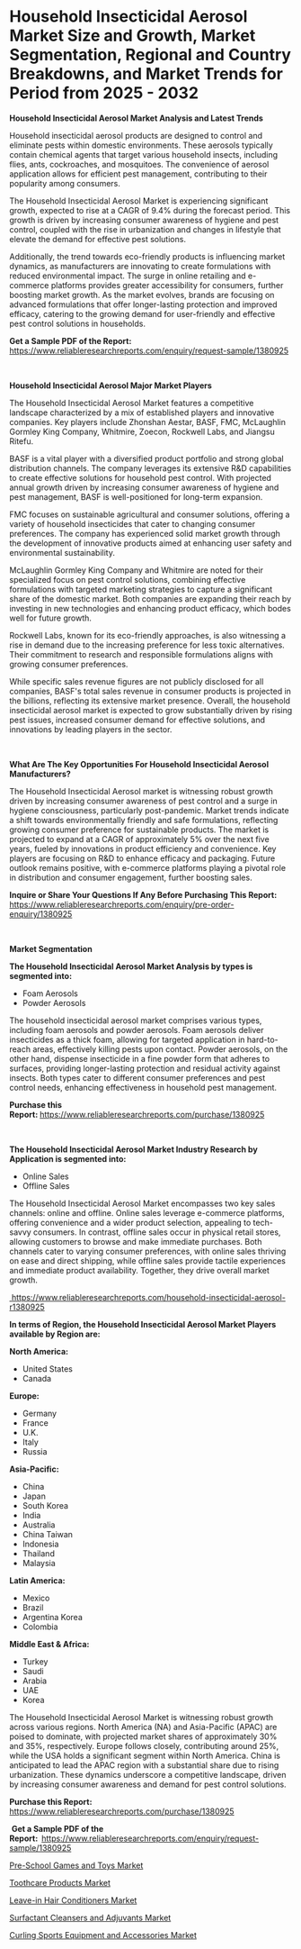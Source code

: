 <p><h1>Household Insecticidal Aerosol Market Size and Growth, Market Segmentation, Regional and Country Breakdowns, and Market Trends for Period from 2025 -  2032</h1></p><p><strong>Household Insecticidal Aerosol Market Analysis and Latest Trends</strong></p>
<p><p>Household insecticidal aerosol products are designed to control and eliminate pests within domestic environments. These aerosols typically contain chemical agents that target various household insects, including flies, ants, cockroaches, and mosquitoes. The convenience of aerosol application allows for efficient pest management, contributing to their popularity among consumers.</p><p>The Household Insecticidal Aerosol Market is experiencing significant growth, expected to rise at a CAGR of 9.4% during the forecast period. This growth is driven by increasing consumer awareness of hygiene and pest control, coupled with the rise in urbanization and changes in lifestyle that elevate the demand for effective pest solutions. </p><p>Additionally, the trend towards eco-friendly products is influencing market dynamics, as manufacturers are innovating to create formulations with reduced environmental impact. The surge in online retailing and e-commerce platforms provides greater accessibility for consumers, further boosting market growth. As the market evolves, brands are focusing on advanced formulations that offer longer-lasting protection and improved efficacy, catering to the growing demand for user-friendly and effective pest control solutions in households.</p></p>
<p><strong>Get a Sample PDF of the Report:&nbsp;</strong> <a href="https://www.reliableresearchreports.com/enquiry/request-sample/1380925?utm_campaign=13&utm_medium=2&utm_source=Github&utm_content=ia&utm_term=09022025&utm_id=household-insecticidal-aerosol">https://www.reliableresearchreports.com/enquiry/request-sample/1380925</a></p>
<p>&nbsp;</p>
<p><strong>Household Insecticidal Aerosol Major Market Players</strong></p>
<p><p>The Household Insecticidal Aerosol Market features a competitive landscape characterized by a mix of established players and innovative companies. Key players include Zhonshan Aestar, BASF, FMC, McLaughlin Gormley King Company, Whitmire, Zoecon, Rockwell Labs, and Jiangsu Ritefu.</p><p>BASF is a vital player with a diversified product portfolio and strong global distribution channels. The company leverages its extensive R&D capabilities to create effective solutions for household pest control. With projected annual growth driven by increasing consumer awareness of hygiene and pest management, BASF is well-positioned for long-term expansion.</p><p>FMC focuses on sustainable agricultural and consumer solutions, offering a variety of household insecticides that cater to changing consumer preferences. The company has experienced solid market growth through the development of innovative products aimed at enhancing user safety and environmental sustainability.</p><p>McLaughlin Gormley King Company and Whitmire are noted for their specialized focus on pest control solutions, combining effective formulations with targeted marketing strategies to capture a significant share of the domestic market. Both companies are expanding their reach by investing in new technologies and enhancing product efficacy, which bodes well for future growth.</p><p>Rockwell Labs, known for its eco-friendly approaches, is also witnessing a rise in demand due to the increasing preference for less toxic alternatives. Their commitment to research and responsible formulations aligns with growing consumer preferences.</p><p>While specific sales revenue figures are not publicly disclosed for all companies, BASF's total sales revenue in consumer products is projected in the billions, reflecting its extensive market presence. Overall, the household insecticidal aerosol market is expected to grow substantially driven by rising pest issues, increased consumer demand for effective solutions, and innovations by leading players in the sector.</p></p>
<p>&nbsp;</p>
<p><strong>What Are The Key Opportunities For Household Insecticidal Aerosol Manufacturers?</strong></p>
<p><p>The Household Insecticidal Aerosol market is witnessing robust growth driven by increasing consumer awareness of pest control and a surge in hygiene consciousness, particularly post-pandemic. Market trends indicate a shift towards environmentally friendly and safe formulations, reflecting growing consumer preference for sustainable products. The market is projected to expand at a CAGR of approximately 5% over the next five years, fueled by innovations in product efficiency and convenience. Key players are focusing on R&D to enhance efficacy and packaging. Future outlook remains positive, with e-commerce platforms playing a pivotal role in distribution and consumer engagement, further boosting sales.</p></p>
<p><strong>Inquire or Share Your Questions If Any Before Purchasing This Report:</strong> <a href="https://www.reliableresearchreports.com/enquiry/pre-order-enquiry/1380925?utm_campaign=13&utm_medium=2&utm_source=Github&utm_content=ia&utm_term=09022025&utm_id=household-insecticidal-aerosol">https://www.reliableresearchreports.com/enquiry/pre-order-enquiry/1380925</a></p>
<p>&nbsp;</p>
<p><strong>Market Segmentation</strong></p>
<p><strong>The Household Insecticidal Aerosol Market Analysis by types is segmented into:</strong></p>
<p><ul><li>Foam Aerosols</li><li>Powder Aerosols</li></ul></p>
<p><p>The household insecticidal aerosol market comprises various types, including foam aerosols and powder aerosols. Foam aerosols deliver insecticides as a thick foam, allowing for targeted application in hard-to-reach areas, effectively killing pests upon contact. Powder aerosols, on the other hand, dispense insecticide in a fine powder form that adheres to surfaces, providing longer-lasting protection and residual activity against insects. Both types cater to different consumer preferences and pest control needs, enhancing effectiveness in household pest management.</p></p>
<p><strong>Purchase this Report:&nbsp;</strong><a href="https://www.reliableresearchreports.com/purchase/1380925?utm_campaign=13&utm_medium=2&utm_source=Github&utm_content=ia&utm_term=09022025&utm_id=household-insecticidal-aerosol">https://www.reliableresearchreports.com/purchase/1380925</a></p>
<p>&nbsp;</p>
<p><strong>The Household Insecticidal Aerosol Market Industry Research by Application is segmented into:</strong></p>
<p><ul><li>Online Sales</li><li>Offline Sales</li></ul></p>
<p><p>The Household Insecticidal Aerosol Market encompasses two key sales channels: online and offline. Online sales leverage e-commerce platforms, offering convenience and a wider product selection, appealing to tech-savvy consumers. In contrast, offline sales occur in physical retail stores, allowing customers to browse and make immediate purchases. Both channels cater to varying consumer preferences, with online sales thriving on ease and direct shipping, while offline sales provide tactile experiences and immediate product availability. Together, they drive overall market growth.</p></p>
<p><a href="https://www.reliableresearchreports.com/household-insecticidal-aerosol-r1380925?utm_campaign=13&utm_medium=2&utm_source=Github&utm_content=ia&utm_term=09022025&utm_id=household-insecticidal-aerosol">&nbsp;https://www.reliableresearchreports.com/household-insecticidal-aerosol-r1380925</a></p>
<p><strong>In terms of Region, the Household Insecticidal Aerosol Market Players available by Region are:</strong></p>
<p>
    <p> <strong> North America: </strong>
        <ul>
            <li>United States</li>
            <li>Canada</li>
        </ul>
        </p> 
    <p> <strong> Europe: </strong>
        <ul>
            <li>Germany</li>
            <li>France</li>
            <li>U.K.</li>
            <li>Italy</li>
            <li>Russia</li>
        </ul>
        </p> 
    <p> <strong> Asia-Pacific: </strong>
        <ul>
            <li>China</li>
            <li>Japan</li>
            <li>South Korea</li>
            <li>India</li>
            <li>Australia</li>
            <li>China Taiwan</li>
            <li>Indonesia</li>
            <li>Thailand</li>
            <li>Malaysia</li>
        </ul>
        </p> 
    <p> <strong> Latin America: </strong>
        <ul>
            <li>Mexico</li>
            <li>Brazil</li>
            <li>Argentina Korea</li>
            <li>Colombia</li>
        </ul>
        </p> 
    <p> <strong> Middle East & Africa: </strong>
        <ul>
            <li>Turkey</li>
            <li>Saudi</li>
            <li>Arabia</li>
            <li>UAE</li>
            <li>Korea</li>
        </ul>
    </p>
    </p>
<p><p>The Household Insecticidal Aerosol Market is witnessing robust growth across various regions. North America (NA) and Asia-Pacific (APAC) are poised to dominate, with projected market shares of approximately 30% and 35%, respectively. Europe follows closely, contributing around 25%, while the USA holds a significant segment within North America. China is anticipated to lead the APAC region with a substantial share due to rising urbanization. These dynamics underscore a competitive landscape, driven by increasing consumer awareness and demand for pest control solutions.</p></p>
<p><strong>Purchase this Report: </strong><a href="https://www.reliableresearchreports.com/purchase/1380925?utm_campaign=13&utm_medium=2&utm_source=Github&utm_content=ia&utm_term=09022025&utm_id=household-insecticidal-aerosol">https://www.reliableresearchreports.com/purchase/1380925</a></p>
<p>&nbsp;<strong>Get a Sample PDF of the Report:&nbsp;&nbsp;</strong><a href="https://www.reliableresearchreports.com/enquiry/request-sample/1380925?utm_campaign=13&utm_medium=2&utm_source=Github&utm_content=ia&utm_term=09022025&utm_id=household-insecticidal-aerosol">https://www.reliableresearchreports.com/enquiry/request-sample/1380925</a></p>
<p><strong></strong></p>
<p><p><a href="https://github.com/popupioo/Market-Research-Report-List-1/blob/main/pre-school-games-and-toys-market.md?utm_campaign=13&utm_medium=2&utm_source=Github&utm_content=ia&utm_term=09022025&utm_id=household-insecticidal-aerosol">Pre-School Games and Toys Market</a></p><p><a href="https://github.com/abantolemox08/Market-Research-Report-List-1/blob/main/toothcare-products-market.md?utm_campaign=13&utm_medium=2&utm_source=Github&utm_content=ia&utm_term=09022025&utm_id=household-insecticidal-aerosol">Toothcare Products Market</a></p><p><a href="https://github.com/peddicehle/Market-Research-Report-List-1/blob/main/leave-in-hair-conditioners-market.md?utm_campaign=13&utm_medium=2&utm_source=Github&utm_content=ia&utm_term=09022025&utm_id=household-insecticidal-aerosol">Leave-in Hair Conditioners Market</a></p><p><a href="https://github.com/ahmalaloanne/Market-Research-Report-List-1/blob/main/surfactant-cleansers-and-adjuvants-market.md?utm_campaign=13&utm_medium=2&utm_source=Github&utm_content=ia&utm_term=09022025&utm_id=household-insecticidal-aerosol">Surfactant Cleansers and Adjuvants Market</a></p><p><a href="https://github.com/briandahm87/Market-Research-Report-List-1/blob/main/curling-sports-equipment-and-accessories-market.md?utm_campaign=13&utm_medium=2&utm_source=Github&utm_content=ia&utm_term=09022025&utm_id=household-insecticidal-aerosol">Curling Sports Equipment and Accessories Market</a></p></p>